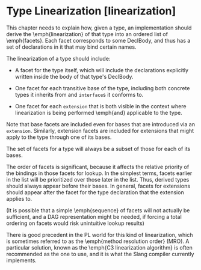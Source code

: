 # Type Linearization  [linearization]

<div class=issue>

This chapter needs to explain how, given a type, an implementation should derive the \emph{linearization} of that type into an ordered list of \emph{facets}.
Each facet corresponds to some DeclBody, and thus has a set of declarations in it that may bind certain names.

The linearization of a type should include:


* A facet for the type itself, which will include the declarations explicitly written inside the body of that type's DeclBody.

* One facet for each transitive base of the type, including both concrete types it inherits from and `interface`s it conforms to.

* One facet for each `extension` that is both visible in the context where linearization is being performed \emph{and} applicable to the type.


Note that base facets are included even for bases that are introduced via an `extension`.
Similarly, extension facets are included for extensions that might apply to the type through one of its bases.

The set of facets for a type will always be a subset of those for each of its bases.

The order of facets is significant, because it affects the relative priority of the bindings in those facets for lookup.
In the simplest terms, facets earlier in the list will be prioritized over those later in the list.
Thus, derived types should always appear before their bases.
In general, facets for extensions should appear after the facet for the type declaration that the extension applies to.

(It is possible that a simple \emph{sequence} of facets will not actually be sufficient, and a DAG representation might be needed, if forcing a total ordering on facets would risk unintuitive lookup results)

There is good precedent in the PL world for this kind of linearization, which is sometimes referred to as the \emph{method resolution order} (MRO).
A particular solution, known as the \emph{C3 linearization algorithm} is often recommended as the one to use, and it is what the Slang compiler currently implements.
</div>